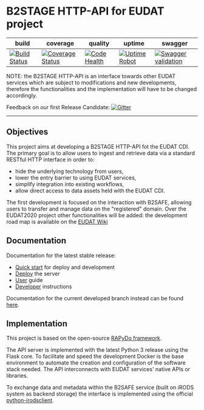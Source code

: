 
# B2STAGE HTTP-API for EUDAT project


| build | coverage | quality | uptime | swagger |
| --- | --- | --- | --- | --- |
| [![Build Status](https://travis-ci.org/EUDAT-B2STAGE/http-api.svg?branch=master)](https://travis-ci.org/EUDAT-B2STAGE/http-api) | [![Coverage Status](https://coveralls.io/repos/github/EUDAT-B2STAGE/http-api/badge.svg?branch=master)](https://coveralls.io/github/EUDAT-B2STAGE/http-api?branch=master) | [![Code Health](https://landscape.io/github/EUDAT-B2STAGE/http-api/master/landscape.svg?style=flat)](https://landscape.io/github/EUDAT-B2STAGE/http-api/master) | [![Uptime Robot](https://img.shields.io/uptimerobot/ratio/m778586640-4e31f2b00e90bce508dcdf33.svg?maxAge=2592000)](https://stats.uptimerobot.com/xGG9gTK3q) | [![Swagger validation](https://img.shields.io/swagger/valid/2.0/https/b2stage.cineca.it/api/specs.svg)](http://petstore.swagger.io/?url=https://b2stage.cineca.it/api/specs&docExpansion=none) |

NOTE: the B2STAGE HTTP-API is an interface towards other EUDAT services which are subject to modifications and new developments, therefore the functionalities and the implementation will have to be changed accordingly. 

Feedback on our first Release Candidate: [![Gitter](https://badges.gitter.im/EUDAT-B2STAGE/http-api.svg)](https://gitter.im/EUDAT-B2STAGE/http-api?utm_source=badge&utm_medium=badge&utm_campaign=pr-badge)


---


## Objectives

This project aims at developing a B2STAGE HTTP-API fot the EUDAT CDI.
The primary goal is to allow users to ingest and retrieve data via a standard RESTful HTTP interface in order to:

- hide the underlying technology from users,
- lower the entry barrier to using EUDAT services,
- simplify integration into existing workflows,
- allow direct access to data assets held with the EUDAT CDI.

The first development is focused on the interaction with B2SAFE, allowing users to transfer and manage data on the "registered" domain.
Over the EUDAT2020 project other functionalities will be added: the development road map is available on the [EUDAT Wiki](https://confluence.csc.fi/display/EUDAT2/Service+building+roadmap)


## Documentation

Documentation for the latest stable release:

- [Quick start](docs/user/user.md) for deploy and development
- [Deploy](docs/deploy/deploy.md) the server
- [User](docs/user/user.md) guide
- [Developer](docs/development/development.md) instructions

Documentation for the current developed branch instead can be found 
[here](https://github.com/EUDAT-B2STAGE/http-api/tree/0.6.2/docs).


## Implementation

This project is based on the open-source [RAPyDo framework](https://github.com/rapydo).

The API server is implemented with the latest Python 3 release using the Flask core. To facilitate and speed the development Docker is the base environment to automate the creation and configuration of the software stack needed.
The API interconnects with EUDAT services' native APIs or libraries.

To exchange data and metadata within the B2SAFE service (built on iRODS system as backend storage) the interface is implemented using the official [python-irodsclient](https://github.com/irods/python-irodsclient).

<!--
## quick notes

b2access basic endpoints:
https://eudat.eu/services/userdoc/b2access-service-integration#B2ACCESS_Services_Endpoints

https://eudat-aai.fz-juelich.de:8445/oauth-demo/get_token.jsp
-->
